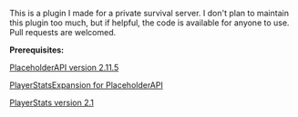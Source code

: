 This is a plugin I made for a private survival server. I don't plan to maintain this plugin too much, but if helpful, the code is available for anyone to use. Pull requests are welcomed.

**Prerequisites:**

[PlaceholderAPI version 2.11.5](https://repo.extendedclip.com/content/repositories/placeholderapi/me/clip/placeholderapi/2.11.5/placeholderapi-2.11.5.jar)

[PlayerStatsExpansion for PlaceholderAPI](https://github.com/Artemis-the-gr8/PlayerStatsExpansion)

[PlayerStats version 2.1](https://github.com/itHotL/PlayerStats)
